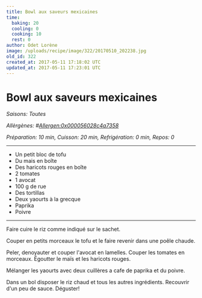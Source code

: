 ```yaml
---
title: Bowl aux saveurs mexicaines 
time:
  baking: 20
  cooling: 0
  cooking: 10
  rest: 0
author: Odet Lorène
image: /uploads/recipe/image/322/20170510_202238.jpg
old_id: 322
created_at: 2017-05-11 17:18:02 UTC
updated_at: 2017-05-11 17:23:01 UTC
---
```


# Bowl aux saveurs mexicaines 



*Saisons: Toutes*

*Allèrgènes: #<Allergen:0x000056028c4a7358>*

*Préparation: 10 min, Cuisson: 20 min, Refrigération: 0 min, Repos: 0*

---

- Un petit bloc de tofu
- Du mais en boîte
- Des haricots rouges en boîte
- 2 tomates
- 1 avocat
- 100 g de rue
- Des tortillas 
- Deux yaourts à la grecque
- Paprika
- Poivre

---

Faire cuire le riz comme indiqué sur le sachet.

Couper en petits morceaux le tofu et le faire revenir dans une poêle chaude.

Peler, denoyauter et couper l'avocat en lamelles. Couper les tomates en morceaux. Égoutter le maïs et les haricots rouges.

Mélanger les yaourts avec deux cuillères a cafe de paprika et du poivre.

Dans un bol disposer le riz chaud et tous les autres ingrédients. Recouvrir d'un peu de sauce. Déguster! 
